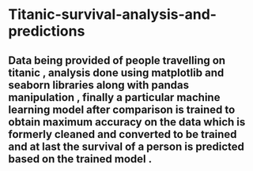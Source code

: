 # Titanic-survival-analysis-and-predictions

## Data being provided of people travelling on titanic , analysis done using matplotlib and seaborn libraries along with pandas manipulation , finally a particular machine learning model after comparison is trained to obtain maximum accuracy on the data which is formerly cleaned and converted to be trained and at last the survival of a person is predicted based on the trained model .
